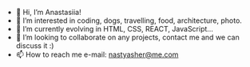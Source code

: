 - 👋 Hi, I’m  Anastasiia!
- 👀 I’m interested in coding, dogs, travelling, food, architecture, photo.
- 🌱 I’m currently evolving in HTML, CSS, REACT, JavaScript...
- 💞️ I’m looking to collaborate on any projects, contact me and we can discuss it :)
- 📫 How to reach me e-mail: nastyasher@me.com

<!---
anastasiiasher/anastasiiasher is a ✨ special ✨ repository because its `README.md` (this file) appears on your GitHub profile.
You can click the Preview link to take a look at your changes.
--->
